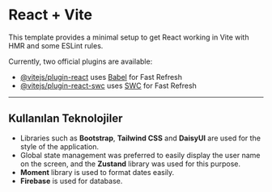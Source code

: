 # React + Vite

This template provides a minimal setup to get React working in Vite with HMR and some ESLint rules.

Currently, two official plugins are available:

- [@vitejs/plugin-react](https://github.com/vitejs/vite-plugin-react/blob/main/packages/plugin-react/README.md) uses [Babel](https://babeljs.io/) for Fast Refresh
- [@vitejs/plugin-react-swc](https://github.com/vitejs/vite-plugin-react-swc) uses [SWC](https://swc.rs/) for Fast Refresh

---

## Kullanılan Teknolojiler 
- Libraries such as **Bootstrap**, **Tailwind CSS** and **DaisyUI** are used for the style of the application.
- Global state management was preferred to easily display the user name on the screen, and the **Zustand** library was used for this purpose.
- **Moment** library is used to format dates easily.
- **Firebase** is used for database.
